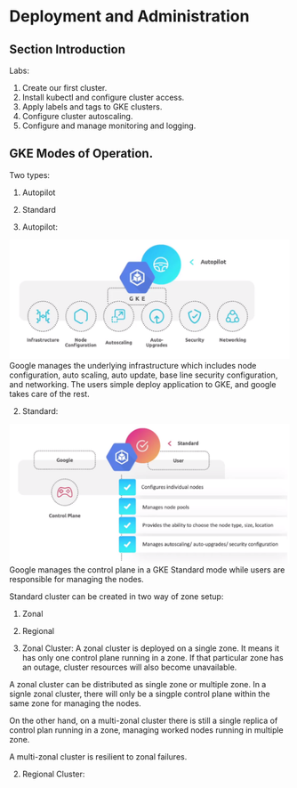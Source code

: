 # Deployment and Administration


## Section Introduction

Labs:
1. Create our first cluster. 
2. Install kubectl and configure cluster access.
3. Apply labels and tags to GKE clusters. 
4. Configure cluster autoscaling. 
5. Configure and manage monitoring and logging. 


## GKE Modes of Operation. 

Two types:

1. Autopilot
2. Standard

1. Autopilot: 

![GKE Autopilot](../static/4.png)
Google manages the underlying infrastructure which includes node configuration, auto scaling, auto update, base line security configuration, and networking. The users simple deploy application to GKE, and google takes care of the rest. 


2. Standard:

![GKE Autopilot](../static/5.png)
Google manages the control plane in a GKE Standard mode while users are responsible for managing the nodes. 

Standard cluster can be created in two way of zone setup:

1. Zonal
2. Regional

1. Zonal Cluster: A zonal cluster is deployed on a single zone. It means it has only one control plane running in a zone. If that particular zone has an outage, cluster resources will also become unavailable. 

A zonal cluster can be distributed as single zone or multiple zone. 
In a signle zonal cluster, there will only be a singple control plane within the same zone for managing the nodes. 

On the other hand, on a multi-zonal cluster there is still a single replica of control plan running in a zone, managing worked nodes running in multiple zone. 

A multi-zonal cluster is resilient to zonal failures. 


2. Regional Cluster: 


















